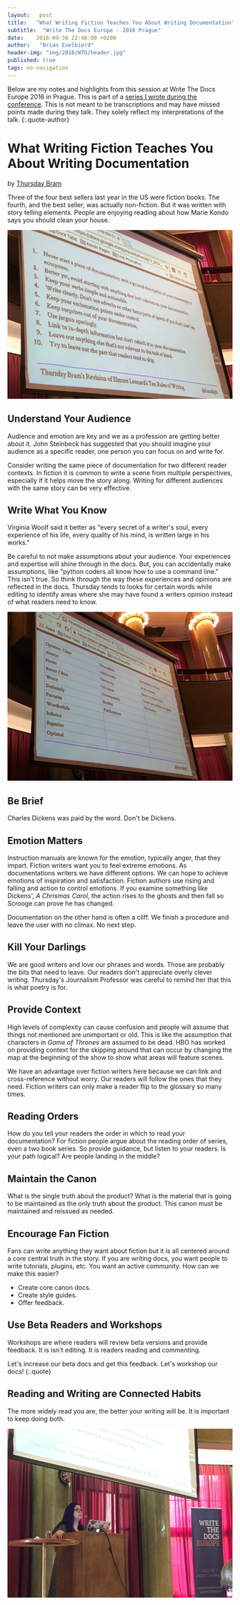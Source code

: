 ```yaml
---
layout:   post
title:   "What Writing Fiction Teaches You About Writing Documentation"
subtitle:  "Write The Docs Europe - 2016 Prague"
date:    2016-09-30 22:46:00 +0200
author:   "Brian Exelbierd"
header-img: "img/2016/WTD/header.jpg"
published: true
tags: no-navigation
---
```


Below are my notes and highlights from this session at Write The Docs
Europe 2016 in Prague.  This is part of a [series I wrote during the
conference](/technology/2016/09/20/wtd.html).  This is not meant to be
transcriptions and may have missed points made during they talk.
They solely reflect my interpretations of the talk.
{:.quote-author}

# What Writing Fiction Teaches You About Writing Documentation

by [Thursday Bram](https://twitter.com/thursdayb)

Three of the four best sellers last year in the US were fiction books.
The fourth, and the best seller, was actually non-fiction.  But it was
written with story telling elements.  People are enjoying reading about
how Marie Kondo says you should clean your house.

![](/img/2016/WTD/Thursday1.jpg)

## Understand Your Audience

Audience and emotion are key and we as a profession are getting better
about it.  John Steinbeck has suggested that you should imagine your
audience as a specific reader, one person you can focus on and write for.

Consider writing the same piece of documentation for two different
reader contexts.  In fiction it is common to write a scene from multiple
perspectives, especially if it helps move the story along.  Writing for
different audiences with the same story can be very effective.

## Write What You Know

Virginia Woolf said it better as "every secret of a writer's soul,
every experience of his life, every quality of his mind, is written
large in his works."

Be careful to not make assumptions about your audience.  Your experiences
and expertise will shine through in the docs.  But, you can accidentally
make assumptions, like "python coders all know how to use a command line."
This isn't true.  So think through the way these experiences and opinions
are reflected in the docs.  Thursday tends to looks for certain words
while editing to identify areas where she may have found a writers
opinion instead of what readers need to know.

![](/img/2016/WTD/Thursday3.jpg)

## Be Brief

Charles Dickens was paid by the word.  Don't be Dickens.

## Emotion Matters

Instruction manuals are known for the emotion, typically anger,
that they impart.  Fiction writers want you to feel extreme emotions.
As documentations writers we have different options.  We can hope to
achieve emotions of inspiration and satisfaction.  Fiction authors
use rising and falling and action to control emotions. If you examine
something like Dickens', *A Chrismas Carol*, the action rises to the
ghosts and then fall so Scrooge can prove he has changed.

Documentation on the other hand is often a cliff.  We finish a procedure
and leave the user with no climax.  No next step.

## Kill Your Darlings

We are good writers and love our phrases and words.  Those are probably
the bits that need to leave.  Our readers don't appreciate overly clever
writing.  Thursday's Journalism Professor was careful to remind her that
this is what poetry is for.

## Provide Context

High levels of complexity can cause confusion and people will assume that
things not mentioned are unimportant or old. This is like the assumption
that characters in *Game of Thrones* are assumed to be dead.  HBO has
worked on providing context for the skipping around that can occur by
changing the map at the beginning of the show to show what areas will
feature scenes.

We have an advantage over fiction writers here because we can link and
cross-reference without worry.  Our readers will follow the ones that
they need.  Fiction writers can only make a reader flip to the glossary
so many times.

## Reading Orders

How do you tell your readers the order in which to read your
documentation?  For fiction people argue about the reading order of
series, even a two book series.  So provide guidance, but listen to your
readers.  Is your path logical?  Are people landing in the middle?

## Maintain the Canon

What is the single truth about the product?  What is the material
that is going to be maintained as the only truth about the product.
This canon must be maintained and reissued as needed.

## Encourage Fan Fiction

Fans can write anything they want about fiction but it is all centered
around a core central truth in the story.  If you are writing docs,
you want people to write tutorials, plugins, etc. You want an active
community.  How can we make this easier?

* Create core canon docs.
* Create style guides.
* Offer feedback.

## Use Beta Readers and Workshops

Workshops are where readers will review beta versions and provide
feedback.  It is isn't editing. It is readers reading and commenting.

Let's increase our beta docs and get this feedback.  Let's workshop
our docs!
{:.quote}

## Reading and Writing are Connected Habits

The more widely read you are, the better your writing will be. It is
important to keep doing both.

![](/img/2016/WTD/Thursday2.jpg)
